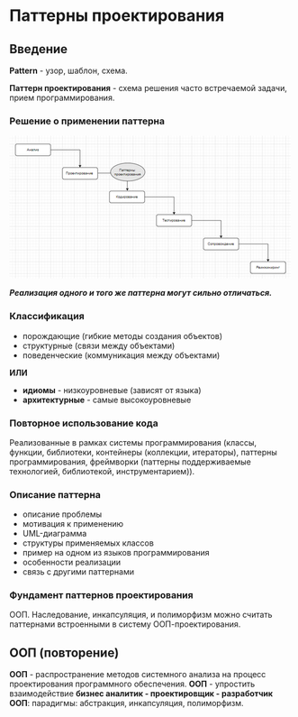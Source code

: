 # Паттерны проектирования

## Введение

**Pattern** - узор, шаблон, схема.

**Паттерн проектирования** - схема решения часто встречаемой задачи, прием программирования.

### Решение о применении паттерна

![fe1aaeaf98e5123be8668996b77fc590.png](fe1aaeaf98e5123be8668996b77fc590.png)

**_Реализация одного и того же паттерна могут сильно отличаться._**

### Классификация

* порождающие (гибкие методы создания объектов)
* структурные (связи между объектами)
* поведенческие (коммуникация между объектами)

**ИЛИ**

* **идиомы** - низкоуровневые (зависят от языка)
* **архитектурные** - самые высокоуровневые

### Повторное использование кода

Реализованные в рамках системы программирования (классы, функции, библиотеки, 
контейнеры (коллекции, итераторы), паттерны программирования, фреймворки (паттерны 
поддерживаемые технологией, библиотекой, инструментарием)).

### Описание паттерна

- описание проблемы
- мотивация к применению
- UML-диаграмма
- структуры применяемых классов
- пример на одном из языков программирования
- особенности реализации
- связь с другими паттернами

### Фундамент паттернов проектирования

ООП. Наследование, инкапсуляция, и полиморфизм можно считать паттернами 
встроенными в систему ООП-проектирования.

## ООП (повторение)

**ООП** - распространение методов системного анализа на процесс
проектирования программного обеспечения.
**ООП** - упростить взаимодействие **бизнес аналитик - проектировщик - разработчик**
**ООП**: парадигмы: абстракция, инкапсуляция, полиморфизм.

